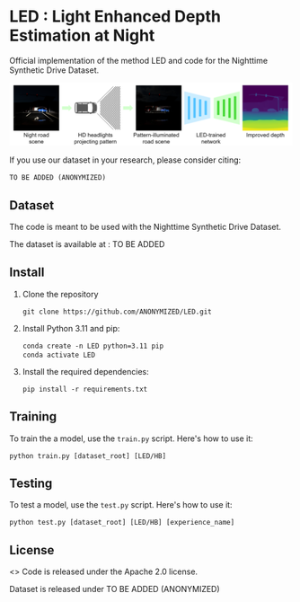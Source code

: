 # LED : Light Enhanced Depth Estimation at Night

Official implementation of the method LED and code for the Nighttime Synthetic Drive Dataset.

![Paper Concept](assets/paper_concept.png)

If you use our dataset in your research, please consider citing:
```
TO BE ADDED (ANONYMIZED)
```
## Dataset
The code is meant to be used with the Nighttime Synthetic Drive Dataset.

The dataset is available at : TO BE ADDED

## Install
1. Clone the repository
    ```
    git clone https://github.com/ANONYMIZED/LED.git
    ```

2. Install Python 3.11 and pip:
    ```
    conda create -n LED python=3.11 pip
    conda activate LED
    ```

3. Install the required dependencies:
    ```
    pip install -r requirements.txt
    ```

## Training
To train the a model, use the `train.py` script. 
Here's how to use it:
```
python train.py [dataset_root] [LED/HB]
```
## Testing
To test a model, use the `test.py` script. 
Here's how to use it:
```
python test.py [dataset_root] [LED/HB] [experience_name]
```
## License 
<> Code is released under the Apache 2.0 license. 

Dataset is released under TO BE ADDED (ANONYMIZED)
